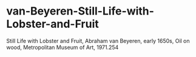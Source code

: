 # van-Beyeren-Still-Life-with-Lobster-and-Fruit
Still Life with Lobster and Fruit, Abraham van Beyeren, early 1650s, Oil on wood, Metropolitan Museum of Art, 1971.254
